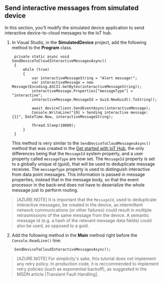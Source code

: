 ## Send interactive messages from simulated device

In this section, you'll modify the simulated device application to send interactive device-to-cloud messages to the IoT hub.

1. In Visual Studio, in the **SimulatedDevice** project, add the following method to the **Program** class.
   
        private static async void SendDeviceToCloudInteractiveMessagesAsync()
        {
            while (true)
            {
                var interactiveMessageString = "Alert message!";
                var interactiveMessage = new Message(Encoding.ASCII.GetBytes(interactiveMessageString));
                interactiveMessage.Properties["messageType"] = "interactive";
                interactiveMessage.MessageId = Guid.NewGuid().ToString();

                await deviceClient.SendEventAsync(interactiveMessage);
                Console.WriteLine("{0} > Sending interactive message: {1}", DateTime.Now, interactiveMessageString);

                Thread.Sleep(10000);
            }
        }

    This method is very similar to the `SendDeviceToCloudMessagesAsync()` method that was created in the [Get started with IoT Hub], the only differences being that the `MessageId` system property, and a user property called `messageType` are now set.
    The `MessageId` property is set to a globally unique id (guid), that will be used to deduplicate message receives. The `messageType` property is used to distinguish interactive from data point messages. This information is passed in message properties, instead that in the message body, so that the event processor in the back-end does not have to deserialize the whole message just to perform routing.

> [AZURE.NOTE] It is important that the `MessageId`, used to deduplicate interactive messages, be created in the device, as intermittent network communications (or other failures) could result in multiple retrasmissions of the same message from the device. A semantic message id (e.g. a hash of the relevant message data fields) could also be used, as opposed to a guid.

2. Add the following method in the **Main** method right before the `Console.ReadLine()` line:

        SendDeviceToCloudInteractiveMessagesAsync();

> [AZURE.NOTE] For simplicity's sake, this tutorial does not implement any retry policy. In production code, it is reccommended to implement retry policies (such as exponential backoff), as suggested in the MSDN article [Transient Fault Handling].

<!-- Links -->
[Get started with IoT Hub]: iot-hub-csharp-csharp-getstarted
[IoT Hub Developer Guide - C2D]: iot-hub-devguide#c2d

<!-- Images -->
[10]: ./media/iot-hub-getstarted-cloud-csharp/create-identity-csharp1.png
[12]: ./media/iot-hub-getstarted-cloud-csharp/create-identity-csharp3.png

[20]: ./media/iot-hub-getstarted-cloud-csharp/create-storage1.png
[21]: ./media/iot-hub-getstarted-cloud-csharp/create-storage2.png
[22]: ./media/iot-hub-getstarted-cloud-csharp/create-storage3.png




